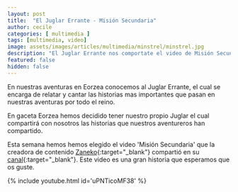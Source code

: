 ```yaml
---
layout: post
title:  "El Juglar Errante - Misión Secundaria"
author: cecile
categories: [ multimedia ]
tags: [multimedia, video]
image: assets/images/articles/multimedia/minstrel/minstrel.jpg
description: "El Juglar Errante nos comportate el video de Misión Secundaria."
featured: false
hidden: false
---
```

En nuestras aventuras en Eorzea conocemos al Juglar Errante, el cual se encarga de relatar y cantar las historias mas importantes que pasan en nuestras aventuras por todo el reino. 

En gaceta Eorzea hemos decidido tener nuestro propio Juglar el cual compartirá con nosotros las historias que nuestros aventureros han compartido.

Esta semana hemos hemos elegido el  video 'Misión Secundaria' que la creadora de contenido [Zaneko](https://twitter.com/zanekonpu){:target="_blank"} compartió en su [canal](https://www.youtube.com/c/ZANEKONPU/featured){:target="_blank"}. Este video es una gran historia que esperamos que os guste.

{% include youtube.html id='uPNTicoMF38' %}

